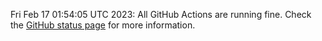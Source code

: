 

Fri Feb 17 01:54:05 UTC 2023: 
All GitHub Actions are running fine. Check the [GitHub status page](https://www.githubstatus.com/) for more information.



